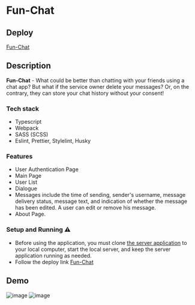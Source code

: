 # Fun-Chat
## Deploy
[Fun-Chat](https://rolling-scopes-school.github.io/yuliyavoronovich-JSFE2023Q4/fun-chat)

## Description
**Fun-Chat** - What could be better than chatting with your friends using a chat app? But what if the service owner delete your messages? Or, on the contrary, they can store your chat history without your consent!

### Tech stack
 - Typescript
 - Webpack
 - SASS (SCSS)
 - Eslint, Prettier, Stylelint, Husky
### Features
- User Authentication Page
- Main Page
- User List
- Dialogue
- Messages include the time of sending, sender's username, message delivery status, message text, and indication of whether the message has been edited. A user can edit or remove his message.
- About Page.
  
### Setup and Running ⚠️
- Before using the application, you must clone [the server application](https://github.com/rolling-scopes-school/fun-chat-server) to your local computer, start the local server, and keep the server application running as needed.
- Follow the deploy link [Fun-Chat](https://rolling-scopes-school.github.io/yuliyavoronovich-JSFE2023Q4/fun-chat)

## Demo
![image](https://github.com/user-attachments/assets/a3e4a91f-9c00-4b33-8522-ea936b85be7a)
![image](https://github.com/user-attachments/assets/f22cc67b-c60f-42f6-8a0a-f53d380d7e8e)

